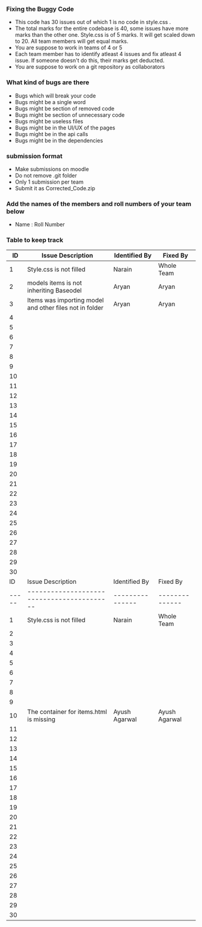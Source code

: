 ### Fixing the Buggy Code

- This code has 30 issues out of which 1 is no code in style.css . 
- The total marks for the entire codebase is 40, some issues have more marks than the other one. Style.css is of 5 marks. It will get scaled down to 20. All team members will get equal marks.
- You are suppose to work in teams of 4 or 5
- Each team member has to identify atleast 4 issues and fix atleast 4 issue. If someone doesn't do this, their marks get deducted.
- You are suppose to work on a git repository as collaborators

### What kind of bugs are there

- Bugs which will break your code
- Bugs might be a single word
- Bugs might be section of removed code
- Bugs might be section of unnecessary code
- Bugs might be useless files
- Bugs might be in the UI/UX of the pages
- Bugs might be in the api calls
- Bugs might be in the dependencies  

### submission format

- Make submissions on moodle
- Do not remove .git folder 
- Only 1 submission per team
- Submit it as Corrected_Code.zip

### Add the names of the members and roll numbers of your team below

- Name : Roll Number

### Table to keep track

| ID  | Issue Description                                       | Identified By | Fixed By   |
|-----|---------------------------------------------------------|---------------|------------|
| 1   | Style.css is not filled                                 | Narain        | Whole Team |
| 2   | models items is not inheriting Baseodel                 | Aryan         | Aryan      |
| 3   | Items was importing model and other files not in folder | Aryan         | Aryan      |
| 4   |                                                         |               |            |
| 5   |                                                         |               |            |
| 6   |                                                         |               |            |
| 7   |                                                         |               |            |
| 8   |                                                         |               |            |
| 9   |                                                         |               |            |
| 10  |                                                         |               |            |
| 11  |                                                         |               |            |
| 12  |                                                         |               |            |
| 13  |                                                         |               |            |
| 14  |                                                         |               |            |
| 15  |                                                         |               |            |
| 16  |                                                         |               |            |
| 17  |                                                         |               |            |
| 18  |                                                         |               |            |
| 19  |                                                         |               |            |
| 20  |                                                         |               |            |
| 21  |                                                         |               |            |
| 22  |                                                         |               |            |
| 23  |                                                         |               |            |
| 24  |                                                         |               |            |
| 25  |                                                         |               |            |
| 26  |                                                         |               |            |
| 27  |                                                         |               |            |
| 28  |                                                         |               |            |
| 29  |                                                         |               |            |
| 30  |                                                         |               |            |
| ID  | Issue Description                        | Identified By | Fixed By     |
|-----|------------------------------------------|---------------|--------------|
| 1   | Style.css is not filled                                    |         Narain |     Whole Team     |
| 2   |                                          |               |              |
| 3   |                                          |               |              |
| 4   |                                          |               |              |
| 5   |                                          |               |              |
| 6   |                                          |               |              |
| 7   |                                          |               |              |
| 8   |                                          |               |              |
| 9   |                                          |               |              |
| 10  |The container for items.html is missing   |  Ayush Agarwal| Ayush Agarwal|
| 11  |                                          |               |              |
| 12  |                                          |               |              |
| 13  |                                          |               |              |
| 14  |                                          |               |              |
| 15  |                                          |               |              |
| 16  |                                          |               |              |
| 17  |                                          |               |              |
| 18  |                                          |               |              |
| 19  |                                          |               |              |
| 20  |                                          |               |              |
| 21  |                                          |               |              |
| 22  |                                          |               |              |
| 23  |                                          |               |              |
| 24  |                                          |               |              |
| 25  |                                          |               |              |
| 26  |                                          |               |              |
| 27  |                                          |               |              |
| 28  |                                          |               |              |
| 29  |                                          |               |              |
| 30  |                                          |               |              |
